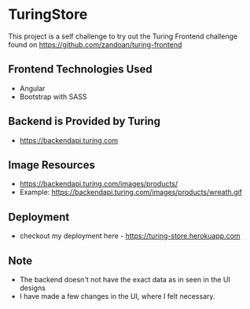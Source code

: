 # TuringStore

This project is a self challenge to try out the Turing Frontend challenge found on 
https://github.com/zandoan/turing-frontend



## Frontend Technologies Used
- Angular
- Bootstrap with SASS

## Backend is Provided by Turing 
- https://backendapi.turing.com

## Image Resources
- https://backendapi.turing.com/images/products/
- Example: https://backendapi.turing.com/images/products/wreath.gif

## Deployment
- checkout my deployment here - https://turing-store.herokuapp.com

## Note
- The backend doesn't not have the exact data as in seen in the UI designs
- I have made a few changes in the UI, where I felt necessary.